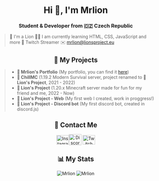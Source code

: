 <h1 align="center">Hi 👋, I'm Mrlion</h1>
<h3 align="center">Student & Developer from 🇨🇿 Czech Republic</h3>

  > 🦁 I'm a Lion
  > 👨‍🎓 I am currently learning HTML, CSS, JavaScript and more
  > 🎥 Twitch Streamer
  > ✉️ mrlion@lionsproject.eu

<h2 align="center">💼 My Projects</h2>

> * **🦁 Mrlion's Portfolio** (My portfolio, you can find it [here](https://l0stedmrlion.github.io/portfolio/)) 
> * **🌌 ChillMC** (1.19.2 Modern Survival server, project renamed to **🦁 Lion's Project**, 2021 - 2022)
> * **🦁 Lion's Project** (1.20.x Minecraft server made for fun for my friend and me, 2022 - Now)
> * **🦁 Lion's Project - Web** (My first web I created, work in proggress!)
> * **🦁 Lion's Project - Discord bot** (My first discord bot, created in discord.js)
<h2 align="center">📱 Contact Me</h2>
<p align="middle">
<a href="https://www.instagram.com/real.mrlion/" target="blank"><img align="center" src="https://raw.githubusercontent.com/rahuldkjain/github-profile-readme-generator/master/src/images/icons/Social/instagram.svg" alt="Instagram" height="30" width="40" /></a
<a href="https://discord.gg/sWvj5M6e7W" target="blank"><img align="center" src="https://raw.githubusercontent.com/rahuldkjain/github-profile-readme-generator/master/src/images/icons/Social/discord.svg" alt="Discord" height="35" width="40" /></a>
<a href="https://www.twitch.tv/lostedmrlion" target="blank"><img align="center" src="https://raw.githubusercontent.com/rahuldkjain/github-profile-readme-generator/master/src/images/icons/Social/twitch.svg" alt="Twitch" height="30" width="40" /></a>



<h2 align="center">📊 My Stats</h2>
<div style="text-align: center;">
  <img src="https://github-readme-stats.vercel.app/api/top-langs?username=L0stedMrlion&show_icons=true&locale=en&layout=compact" alt="Mrlion"/>
  <img src="https://github-readme-stats.vercel.app/api?username=L0stedMrlion&show_icons=true&locale=en" alt="Mrlion"/>
</div>


